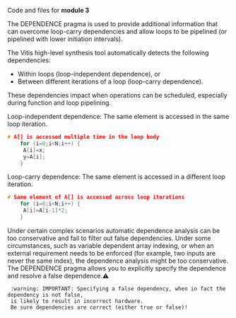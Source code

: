 Code and files for **module 3**

The DEPENDENCE pragma is used to provide additional information that can overcome loop-carry dependencies and allow loops to be pipelined (or pipelined with lower initiation intervals).

The Vitis high-level synthesis tool automatically detects the following dependencies:

+ Within loops (loop-independent dependence), or
+ Between different iterations of a loop (loop-carry dependence).

These dependencies impact when operations can be scheduled, especially during function and loop pipelining.

Loop-independent dependence: The same element is accessed in the same loop iteration.
```cpp
# A[] is accessed multiple time in the loop body
    for (i=0;i<N;i++) {
     A[i]=x;
     y=A[i];
    }
```
Loop-carry dependence: The same element is accessed in a different loop iteration.
```cpp
# Same element of A[] is accessed across loop iterations 
    for (i=0;i<N;i++) {
     A[i]=A[i-1]*2;
    }
```
Under certain complex scenarios automatic dependence analysis can be too conservative and fail to filter out false dependencies. Under some circumstances, such as variable dependent array indexing, or when an external requirement needs to be enforced (for example, two inputs are never the same index), the dependence analysis might be too conservative. The DEPENDENCE pragma allows you to explicitly specify the dependence and resolve a false dependence.:warning:

     :warning: IMPORTANT: Specifying a false dependency, when in fact the dependency is not false, 
     is likely to result in incorrect hardware. 
     Be sure dependencies are correct (either true or false)!
